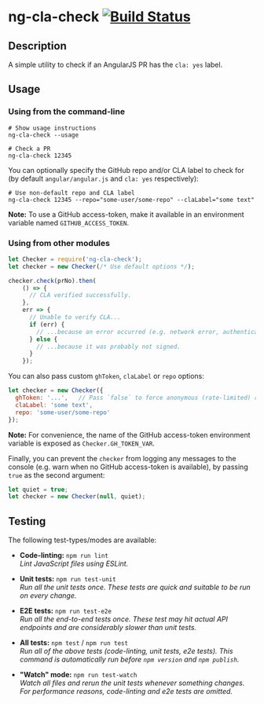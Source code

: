 # ng-cla-check [![Build Status][build-status-image]][build-status]

## Description

A simple utility to check if an AngularJS PR has the `cla: yes` label.

## Usage

### Using from the command-line

```shell
# Show usage instructions
ng-cla-check --usage

# Check a PR
ng-cla-check 12345
```

You can optionally specify the GitHub repo and/or CLA label to check for (by default
`angular/angular.js` and `cla: yes` respectively):

```shell
# Use non-default repo and CLA label
ng-cla-check 12345 --repo="some-user/some-repo" --claLabel="some text"
```

**Note:** To use a GitHub access-token, make it available in an environment variable named
`GITHUB_ACCESS_TOKEN`.

### Using from other modules

```js
let Checker = require('ng-cla-check');
let checker = new Checker(/* Use default options */);

checker.check(prNo).then(
    () => {
      // CLA verified successfully.
    },
    err => {
      // Unable to verify CLA...
      if (err) {
        // ...because an error occurred (e.g. network error, authentication error etc).
      } else {
        // ...because it was probably not signed.
      }
    });
```

You can also pass custom `ghToken`, `claLabel` or `repo` options:

```js
let checker = new Checker({
  ghToken: '...',   // Pass `false` to force anonymous (rate-limited) requests to the GitHub API.
  claLabel: 'some text',
  repo: 'some-user/some-repo'
});
```

**Note:** For convenience, the name of the GitHub access-token environment variable is exposed as
`Checker.GH_TOKEN_VAR`.

Finally, you can prevent the `checker` from logging any messages to the console (e.g. warn when no
GitHub access-token is available), by passing `true` as the second argument:

```js
let quiet = true;
let checker = new Checker(null, quiet);
```

## Testing

The following test-types/modes are available:

- **Code-linting:** `npm run lint`  
  _Lint JavaScript files using ESLint._

- **Unit tests:** `npm run test-unit`  
  _Run all the unit tests once. These tests are quick and suitable to be run on every change._

- **E2E tests:** `npm run test-e2e`  
  _Run all the end-to-end tests once. These test may hit actual API endpoints and are considerably
  slower than unit tests._

- **All tests:** `npm test` / `npm run test`  
  _Run all of the above tests (code-linting, unit tests, e2e tests). This command is automatically
  run before `npm version` and `npm publish`._

- **"Watch" mode:** `npm run test-watch`  
  _Watch all files and rerun the unit tests whenever something changes. For performance reasons,
  code-linting and e2e tests are omitted._


[build-status]: https://travis-ci.org/gkalpak/ng-cla-check
[build-status-image]: https://travis-ci.org/gkalpak/ng-cla-check.svg?branch=master
